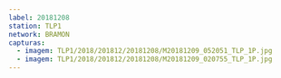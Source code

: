 ```yaml
---
label: 20181208
station: TLP1
network: BRAMON
capturas:
  - imagem: TLP1/2018/201812/20181208/M20181209_052051_TLP_1P.jpg
  - imagem: TLP1/2018/201812/20181208/M20181209_020755_TLP_1P.jpg
---
```

